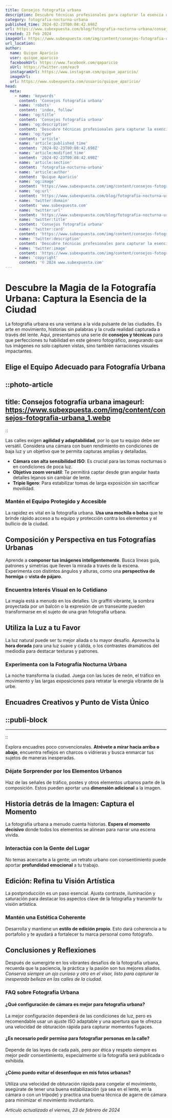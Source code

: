 ```yaml
---
title: Consejos fotografía urbana
description: Descubre técnicas profesionales para capturar la esencia de la ciudad con nuestros consejos de fotografía urbana. Mejora tus tomas hoy.
category: fotografia-nocturna-urbana
published_time: 2024-02-23T00:08:42.698Z
url: https://www.subexpuesta.com/blog/fotografia-nocturna-urbana/consejos-fotografia-urbana
created: 23 Feb 2024
imageUrl: https://www.subexpuesta.com/img/content/consejos-fotografia-urbana_1.webp
url_location:
author:
  name: Quique Aparicio
  user: quique_aparicio
  facebookUrl: https://www.facebook.com/qaparicio
  xUrl: https://twitter.com/eac9
  instagramUrl: https://www.instagram.com/quique_aparicio/
  imageUrl: 
  url: https://www.subexpuesta.com/usuario/quique_aparicio/
head:
  meta:
    - name: 'keywords'
      content: 'Consejos fotografía urbana'
    - name: 'robots'
      content: 'index, follow'
    - name: 'og:title'
      content: 'Consejos fotografía urbana'
    - name: 'og:description'
      content: 'Descubre técnicas profesionales para capturar la esencia de la ciudad con nuestros consejos de fotografía urbana. Mejora tus tomas hoy.'
    - name: 'og:type'
      content: 'article'
    - name: 'article:published_time'
      content: '2024-02-23T00:08:42.698Z'
    - name: 'article:modified_time'
      content: '2024-02-23T00:08:42.698Z'
    - name: 'article:section'
      content: 'fotografia-nocturna-urbana'
    - name: 'article:author'
      content: 'Quique Aparicio'
    - name: 'og:image'
      content: 'https://www.subexpuesta.com/img/content/consejos-fotografia-urbana_1.webp'
    - name: 'og:url'
      content: 'https://www.subexpuesta.com/blog/fotografia-nocturna-urbana/consejos-fotografia-urbana'
    - name: 'twitter:domain'
      content: 'www.subexpuesta.com'
    - name: 'twitter:url'
      content: 'https://www.subexpuesta.com/blog/fotografia-nocturna-urbana/consejos-fotografia-urbana'
    - name: 'twitter:title'
      content: 'Consejos fotografía urbana'
    - name: 'twitter:card'
      content: 'https://www.subexpuesta.com/img/content/consejos-fotografia-urbana_1.webp'
    - name: 'twitter:description'
      content: 'Descubre técnicas profesionales para capturar la esencia de la ciudad con nuestros consejos de fotografía urbana. Mejora tus tomas hoy.'
    - name: 'twitter:image'
      content: 'https://www.subexpuesta.com/img/content/consejos-fotografia-urbana_1.webp'
    - name: 'copyright'
      content: '© 2024 www.subexpuesta.com'
---
```

# Descubre la Magia de la Fotografía Urbana: Captura la Esencia de la Ciudad

La fotografía urbana es una ventana a la vida pulsante de las ciudades. Es arte en movimiento, historias sin palabras y la cruda realidad capturada a través del lente. Aquí, presentamos una serie de **consejos y técnicas** para que perfecciones tu habilidad en este género fotográfico, asegurando que tus imágenes no solo capturen vistas, sino también narraciones visuales impactantes.

## Elige el Equipo Adecuado para Fotografía Urbana

::photo-article
---
title: Consejos fotografía urbana
imageurl: https://www.subexpuesta.com/img/content/consejos-fotografia-urbana_1.webp
---
::



Las calles exigen **agilidad y adaptabilidad**, por lo que tu equipo debe ser versátil. Considera una cámara con buen rendimiento en condiciones de baja luz y un objetivo que te permita capturas amplias y detalladas.

- **Cámara con alta sensibilidad ISO**: Es crucial para las tomas nocturnas o en condiciones de poca luz.
- **Objetivo zoom versátil**: Te permitirá captar desde gran angular hasta detalles lejanos sin cambiar de lente.
- **Tripie ligero**: Para estabilizar tomas de larga exposición sin sacrificar movilidad.

### Mantén el Equipo Protegido y Accesible

La rapidez es vital en la fotografía urbana. **Usa una mochila o bolsa** que te brinde rápido acceso a tu equipo y protección contra los elementos y el bullicio de la ciudad.

## Composición y Perspectiva en tus Fotografías Urbanas

Aprende a **componer tus imágenes inteligentemente**. Busca líneas guía, patrones y simetrías que lleven la mirada a través de la escena. Experimenta con distintos ángulos y alturas, como una **perspectiva de hormiga** o **vista de pájaro**.

### Encuentra Interés Visual en lo Cotidiano

La magia está a menudo en los detalles. Un graffiti vibrante, la sombra proyectada por un balcón o la expresión de un transeúnte pueden transformarse en el sujeto de una gran fotografía urbana.

## Utiliza la Luz a tu Favor

La luz natural puede ser tu mejor aliada o tu mayor desafío. Aprovecha la **hora dorada** para una luz suave y cálida, o los contrastes dramáticos del mediodía para destacar texturas y patrones.

### Experimenta con la Fotografía Nocturna Urbana

La noche transforma la ciudad. Juega con las luces de neón, el tráfico en movimiento y las largas exposiciones para retratar la energía vibrante de la urbe.

## Encuadres Creativos y Punto de Vista Único

  ::publi-block
  ---
  ---
  ::
  
  

Explora encuadres poco convencionales. **Atrévete a mirar hacia arriba o abajo**, encuentra reflejos en charcos o vidrieras y busca enmarcar tus sujetos de maneras inesperadas.

### Déjate Sorprender por los Elementos Urbanos

Haz de las señales de tráfico, postes y otros elementos urbanos parte de la composición. Estos pueden aportar una **dimensión adicional** a la imagen.

## Historia detrás de la Imagen: Captura el Momento

La fotografía urbana a menudo cuenta historias. **Espera el momento decisivo** donde todos los elementos se alinean para narrar una escena vivida.

### Interactúa con la Gente del Lugar

No temas acercarte a la gente; un retrato urbano con consentimiento puede aportar **profundidad emocional** a tu trabajo.

## Edición: Refina tu Visión Artística

La postproducción es un paso esencial. Ajusta contraste, iluminación y saturación para destacar los aspectos clave de la fotografía y transmitir tu visión artística.

### Mantén una Estética Coherente

Desarrolla y mantiene un **estilo de edición propio**. Esto dará coherencia a tu portafolio y te ayudará a fortalecer tu marca personal como fotógrafo.

## Conclusiones y Reflexiones

Después de sumergirte en los vibrantes desafíos de la fotografía urbana, recuerda que la paciencia, la práctica y la pasión son tus mejores aliados. *Conserva siempre un ojo curioso y otro en el visor, listo para capturar la inesperada belleza en las calles de la ciudad.*

### FAQ sobre Fotografía Urbana

#### ¿Qué configuración de cámara es mejor para fotografía urbana?
La mejor configuración dependerá de las condiciones de luz, pero es recomendable usar un ajuste ISO adaptable y una apertura que te ofrezca una velocidad de obturación rápida para capturar momentos fugaces.

#### ¿Es necesario pedir permiso para fotografiar personas en la calle?
Depende de las leyes de cada país, pero por ética y respeto siempre es mejor pedir consentimiento, especialmente si la fotografía será publicada o exhibida.

#### ¿Cómo puedo evitar el desenfoque en mis fotos urbanas?
Utiliza una velocidad de obturación rápida para congelar el movimiento, asegúrate de tener una buena estabilización (ya sea en el lente, en la cámara o con un trípode) y practica una buena técnica de agarre de cámara para minimizar el movimiento involuntario.

_Artículo actualizado el viernes, 23 de febrero de 2024_